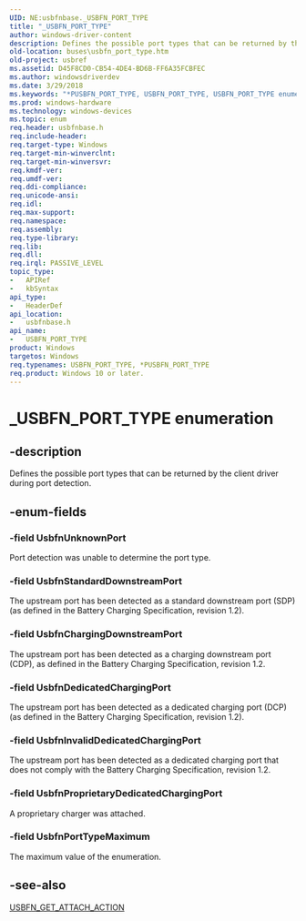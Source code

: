 ```yaml
---
UID: NE:usbfnbase._USBFN_PORT_TYPE
title: "_USBFN_PORT_TYPE"
author: windows-driver-content
description: Defines the possible port types that can be returned by the client driver during port detection.
old-location: buses\usbfn_port_type.htm
old-project: usbref
ms.assetid: D45F8CD0-CB54-4DE4-BD6B-FF6A35FCBFEC
ms.author: windowsdriverdev
ms.date: 3/29/2018
ms.keywords: "*PUSBFN_PORT_TYPE, USBFN_PORT_TYPE, USBFN_PORT_TYPE enumeration [Buses], UsbfnChargingDownstreamPort, UsbfnDedicatedChargingPort, UsbfnInvalidDedicatedChargingPort, UsbfnPortTypeMaximum, UsbfnProprietaryDedicatedChargingPort, UsbfnStandardDownstreamPort, UsbfnUnknownPort, _USBFN_PORT_TYPE, buses.usbfn_port_type, usbfnbase/USBFN_PORT_TYPE, usbfnbase/UsbfnChargingDownstreamPort, usbfnbase/UsbfnDedicatedChargingPort, usbfnbase/UsbfnInvalidDedicatedChargingPort, usbfnbase/UsbfnPortTypeMaximum, usbfnbase/UsbfnProprietaryDedicatedChargingPort, usbfnbase/UsbfnStandardDownstreamPort, usbfnbase/UsbfnUnknownPort"
ms.prod: windows-hardware
ms.technology: windows-devices
ms.topic: enum
req.header: usbfnbase.h
req.include-header: 
req.target-type: Windows
req.target-min-winverclnt: 
req.target-min-winversvr: 
req.kmdf-ver: 
req.umdf-ver: 
req.ddi-compliance: 
req.unicode-ansi: 
req.idl: 
req.max-support: 
req.namespace: 
req.assembly: 
req.type-library: 
req.lib: 
req.dll: 
req.irql: PASSIVE_LEVEL
topic_type:
-	APIRef
-	kbSyntax
api_type:
-	HeaderDef
api_location:
-	usbfnbase.h
api_name:
-	USBFN_PORT_TYPE
product: Windows
targetos: Windows
req.typenames: USBFN_PORT_TYPE, *PUSBFN_PORT_TYPE
req.product: Windows 10 or later.
---
```


# _USBFN_PORT_TYPE enumeration


## -description


Defines the possible port types that can be returned by the client driver during port detection.


## -enum-fields




### -field UsbfnUnknownPort

Port detection was unable to determine the port type.


### -field UsbfnStandardDownstreamPort

The upstream port has been detected as a standard downstream port (SDP) (as defined in the Battery Charging Specification, revision 1.2).


### -field UsbfnChargingDownstreamPort

The upstream port has been detected as a charging downstream port (CDP), as defined in the Battery Charging Specification, revision 1.2.


### -field UsbfnDedicatedChargingPort

The upstream port has been detected as a dedicated charging port (DCP) (as defined in the Battery Charging Specification, revision 1.2).


### -field UsbfnInvalidDedicatedChargingPort

The upstream port has been detected as a dedicated charging port that does not comply with the Battery Charging Specification, revision 1.2.


### -field UsbfnProprietaryDedicatedChargingPort

A proprietary charger was attached.


### -field UsbfnPortTypeMaximum

The maximum value of the enumeration.


## -see-also




<a href="https://msdn.microsoft.com/library/windows/hardware/mt187995">USBFN_GET_ATTACH_ACTION</a>
 

 

